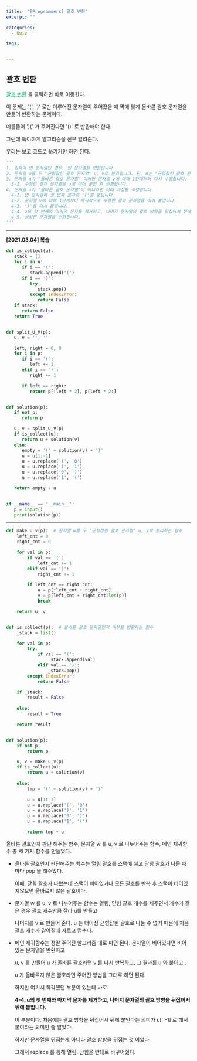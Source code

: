 ```yaml
---
title:  "[Programmers] 괄호 변환"
excerpt: ""

categories:
  - Quiz

tags:


---
```


## 괄호 변환

<a href="https://programmers.co.kr/learn/courses/30/lessons/60058" style="color:#0FA678" target="_blank">괄호 변환</a> 을 클릭하면 바로 이동한다.

이 문제는 '(', ')' 로만 이루어진 문자열이 주어졌을 때 짝에 맞게 올바른 괄호 문자열을 만들어 반환하는 문제이다.

예를들어 ')(' 가 주어진다면 '()' 로 반환해야 한다.

그런데 특이하게 알고리즘을 전부 알려준다.

우리는 보고 코드로 옮기기만 하면 된다.

```python
'''
1. 입력이 빈 문자열인 경우, 빈 문자열을 반환합니다.
2. 문자열 w를 두 "균형잡힌 괄호 문자열" u, v로 분리합니다. 단, u는 "균형잡힌 괄호 문자열"로 더 이상 분리할 수 없어야 하며, v는 빈 문자열이 될 수 있습니다.
3. 문자열 u가 "올바른 괄호 문자열" 이라면 문자열 v에 대해 1단계부터 다시 수행합니다.
  3-1. 수행한 결과 문자열을 u에 이어 붙인 후 반환합니다.
4. 문자열 u가 "올바른 괄호 문자열"이 아니라면 아래 과정을 수행합니다.
  4-1. 빈 문자열에 첫 번째 문자로 '('를 붙입니다.
  4-2. 문자열 v에 대해 1단계부터 재귀적으로 수행한 결과 문자열을 이어 붙입니다.
  4-3. ')'를 다시 붙입니다.
  4-4. u의 첫 번째와 마지막 문자를 제거하고, 나머지 문자열의 괄호 방향을 뒤집어서 뒤에 붙입니다.
  4-5. 생성된 문자열을 반환합니다.
'''
```

---

**[2021.03.04] 복습**

```python
def is_collect(u):
   stack = []
   for i in u:
      if i == '(':
         stack.append('(')
      if i == ')':
         try:
            stack.pop()
         except IndexError:
            return False
   if stack:
      return False
   return True


def split_U_V(p):
   u, v = '', ''

   left, right = 0, 0
   for i in p:
      if i == '(':
         left += 1
      elif i == ')':
         right += 1

      if left == right:
         return p[:left * 2], p[left * 2:]


def solution(p):
   if not p:
      return p

   u, v = split_U_V(p)
   if is_collect(u):
      return u + solution(v)
   else:
      empty = '(' + solution(v) + ')'
      u = u[1:-1]
      u = u.replace('(', '0')
      u = u.replace(')', '1')
      u = u.replace('0', ')')
      u = u.replace('1', '(')

   return empty + u


if __name__ == '__main__':
   p = input()
   print(solution(p))
```

---

```python
def make_u_v(p):  # 문자열 w를 두 '균형잡힌 괄호 문자열' u, v로 분리하는 함수
	left_cnt = 0
	right_cnt = 0

	for val in p:
		if val == '(':
			left_cnt += 1
		elif val == ')':
			right_cnt += 1

		if left_cnt == right_cnt:
			u = p[:left_cnt + right_cnt]
			v = p[left_cnt + right_cnt:len(p)]
			break

	return u, v


def is_collect(p):  # 올바른 괄호 문자열인지 여부를 반환하는 함수
	_stack = list()

	for val in p:
		try:
			if val == '(':
				_stack.append(val)
			elif val == ')':
				_stack.pop()
		except IndexError:
			return False

	if _stack:
		result = False
    
	else:
		result = True

	return result


def solution(p):
	if not p:
		return p

	u, v = make_u_v(p)
	if is_collect(u):
		return u + solution(v)
  
	else:
		tmp = '(' + solution(v) + ')'

		u = u[1:-1]
		u = u.replace('(', '0')
		u = u.replace(')', '1')
		u = u.replace('0', ')')
		u = u.replace('1', '(')

		return tmp + u
```

올바른 괄호인지 판단 해주는 함수, 문자열 w 를 u, v 로 나누어주는 함수, 메인 재귀함수 총 세 가지 함수를 만들었다.

- 올바른 괄호인지 판단해주는 함수는 열림 괄호를 스택에 넣고 닫힘 괄호가 나올 때 마다 pop 을 해주었다.

  이때, 닫힘 괄호가 나왔는데 스택이 비어있거나 모든 괄호를 반복 후 스택이 비어있지않으면 올바르지 않은 괄호이다.

- 문자열 w 를 u, v 로 나누어주는 함수는 열림, 닫힘 괄호 개수를 세주면서 개수가 같은 경우 괄호 개수만큼 잘라 u를 만들고

  나머지를 v 로 만들어 준다. u 는 더이상 균형잡힌 괄호로 나눌 수 없기 때문에 처음 괄호 개수가 같아질때  자르고 멈춘다.

- 메인 재귀함수는 정말 주어진 알고리즘 대로 짜면 된다. 문자열이 비어있다면 비어있는 문자열을 반환하고

  u, v 를 만들어 u 가 올바른 괄호라면 v 를 다시 반복하고, 그 결과를 u 와 붙이고..

  u 가 올바르지 않은 괄호라면 주어진 방법을 그대로 하면 된다.

  하지만 여기서 착각했던 부분이 있는데 바로

  **4-4. u의 첫 번째와 마지막 문자를 제거하고, 나머지 문자열의 괄호 방향을 뒤집어서 뒤에 붙입니다.**

  이 부분이다. 처음에는 괄호 방향을 뒤집어서 뒤에 붙인다는 의미가 u[::-1] 로 해서 붙이라는 의미인 줄 알았다.

  하지만 문자열을 뒤집는게 아니라 괄호 방향을 뒤집는 것 이었다.

  그래서 replace 를 통해 열림, 닫힘을 반대로 바꾸어줬다.